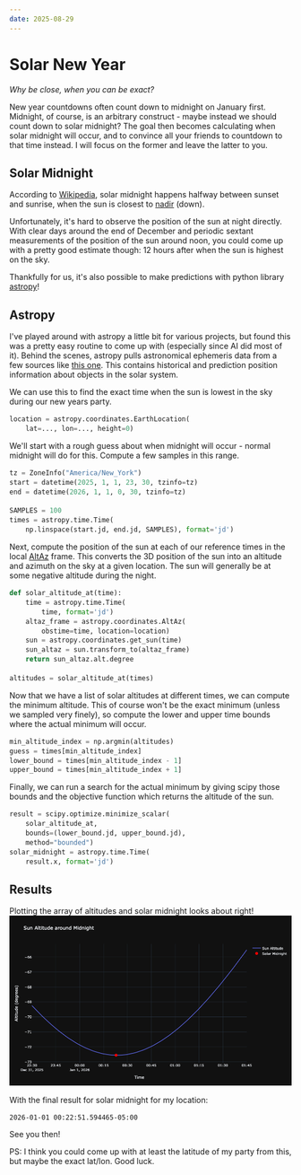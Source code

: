 ```yaml
---
date: 2025-08-29
---
```


# Solar New Year
_Why be close, when you can be exact?_

New year countdowns often count down to midnight on January first.
Midnight, of course, is an arbitrary construct - maybe instead we should count down to solar midnight?
The goal then becomes calculating when solar midnight will occur, and to convince all your friends to countdown to that time instead. I will focus on the former and leave the latter to you.

## Solar Midnight
According to [Wikipedia](https://en.wikipedia.org/wiki/Midnight), solar midnight happens halfway between sunset and sunrise, when the sun is closest to [nadir](https://en.wikipedia.org/wiki/Nadir) (down).


Unfortunately, it's hard to observe the position of the sun at night directly. With clear days around the end of December and periodic sextant measurements of the position of the sun around noon, you could come up with a pretty good estimate though: 12 hours after when the sun is highest on the sky.

Thankfully for us, it's also possible to make predictions with python library [astropy](https://www.astropy.org)!

## Astropy
I've played around with astropy a little bit for various projects, but found this was a pretty easy routine to come up with (especially since AI did most of it).
Behind the scenes, astropy pulls astronomical ephemeris data from a few sources like [this one](https://naif.jpl.nasa.gov/pub/naif/generic_kernels/spk/planets/). This contains historical and prediction position information about objects in the solar system.

We can use this to find the exact time when the sun is lowest in the sky during our new years party.
```python
location = astropy.coordinates.EarthLocation(
    lat=..., lon=..., height=0)
```

We'll start with a rough guess about when midnight will occur - normal midnight will do for this. Compute a few samples in this range.
```python
tz = ZoneInfo("America/New_York")
start = datetime(2025, 1, 1, 23, 30, tzinfo=tz)
end = datetime(2026, 1, 1, 0, 30, tzinfo=tz)

SAMPLES = 100
times = astropy.time.Time(
    np.linspace(start.jd, end.jd, SAMPLES), format='jd')
```



Next, compute the position of the sun at each of our reference times in the local [AltAz](https://docs.astropy.org/en/stable/api/astropy.coordinates.AltAz.html) frame.
This converts the 3D position of the sun into an altitude and azimuth on the sky at a given location. The sun will generally be at some negative altitude during the night.
```python
def solar_altitude_at(time):
    time = astropy.time.Time(
        time, format='jd')
    altaz_frame = astropy.coordinates.AltAz(
        obstime=time, location=location)
    sun = astropy.coordinates.get_sun(time)
    sun_altaz = sun.transform_to(altaz_frame)
    return sun_altaz.alt.degree

altitudes = solar_altitude_at(times)
```


Now that we have a list of solar altitudes at different times, we can compute the minimum altitude. This of course won't be the exact minimum (unless we sampled very finely), so compute the lower and upper time bounds where the actual minimum will occur.
```python
min_altitude_index = np.argmin(altitudes)
guess = times[min_altitude_index]
lower_bound = times[min_altitude_index - 1]
upper_bound = times[min_altitude_index + 1]
```


Finally, we can run a search for the actual minimum by giving scipy those bounds and the objective function which returns the altitude of the sun.
```python
result = scipy.optimize.minimize_scalar(
    solar_altitude_at,
    bounds=(lower_bound.jd, upper_bound.jd),
    method="bounded")
solar_midnight = astropy.time.Time(
    result.x, format='jd')
```

## Results
Plotting the array of altitudes and solar midnight looks about right!
![results](plot.png "Results")

With the final result for solar midnight for my location:
```
2026-01-01 00:22:51.594465-05:00
```

See you then!

PS: I think you could come up with at least the latitude of my party from this, but maybe the exact lat/lon. Good luck.